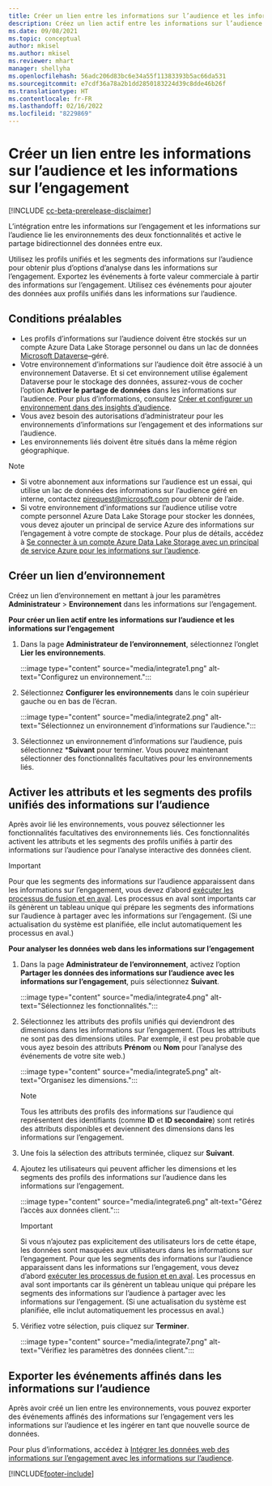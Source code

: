 ```yaml
---
title: Créer un lien entre les informations sur l’audience et les informations sur l’engagement
description: Créez un lien actif entre les informations sur l’audience et les informations sur l’engagement pour activer le partage bidirectionnel des données.
ms.date: 09/08/2021
ms.topic: conceptual
author: mkisel
ms.author: mkisel
ms.reviewer: mhart
manager: shellyha
ms.openlocfilehash: 56adc206d83bc6e34a55f11383393b5ac66da531
ms.sourcegitcommit: e7cdf36a78a2b1dd2850183224d39c8dde46b26f
ms.translationtype: HT
ms.contentlocale: fr-FR
ms.lasthandoff: 02/16/2022
ms.locfileid: "8229869"
---
```

# <a name="create-a-link-between-audience-insights-and-engagement-insights"></a>Créer un lien entre les informations sur l’audience et les informations sur l’engagement

[!INCLUDE [cc-beta-prerelease-disclaimer](includes/cc-beta-prerelease-disclaimer.md)]

L’intégration entre les informations sur l’engagement et les informations sur l’audience lie les environnements des deux fonctionnalités et active le partage bidirectionnel des données entre eux.

Utilisez les profils unifiés et les segments des informations sur l’audience pour obtenir plus d’options d’analyse dans les informations sur l’engagement. Exportez les événements à forte valeur commerciale à partir des informations sur l’engagement. Utilisez ces événements pour ajouter des données aux profils unifiés dans les informations sur l’audience.

## <a name="prerequisites"></a>Conditions préalables

- Les profils d’informations sur l’audience doivent être stockés sur un compte Azure Data Lake Storage personnel ou dans un lac de données [Microsoft Dataverse](/powerapps/maker/data-platform/data-platform-intro)&ndash;géré. 
- Votre environnement d’informations sur l’audience doit être associé à un environnement Dataverse. Et si cet environnement utilise également Dataverse pour le stockage des données, assurez-vous de cocher l’option **Activer le partage de données** dans les informations sur l’audience. Pour plus d’informations, consultez [Créer et configurer un environnement dans des insights d’audience](../audience-insights/create-environment.md).
- Vous avez besoin des autorisations d’administrateur pour les environnements d’informations sur l’engagement et des informations sur l’audience.
- Les environnements liés doivent être situés dans la même région géographique.

> [!NOTE]
> - Si votre abonnement aux informations sur l’audience est un essai, qui utilise un lac de données des informations sur l’audience géré en interne, contactez [pirequest@microsoft.com](mailto:pirequest@microsoft.com) pour obtenir de l’aide. 
> - Si votre environnement d’informations sur l’audience utilise votre compte personnel Azure Data Lake Storage pour stocker les données, vous devez ajouter un principal de service Azure des informations sur l’engagement à votre compte de stockage. Pour plus de détails, accédez à [Se connecter à un compte Azure Data Lake Storage avec un principal de service Azure pour les informations sur l’audience](../audience-insights/connect-service-principal.md). 


## <a name="create-an-environment-link"></a>Créer un lien d’environnement

Créez un lien d’environnement en mettant à jour les paramètres **Administrateur** > **Environnement** dans les informations sur l’engagement.

**Pour créer un lien actif entre les informations sur l’audience et les informations sur l’engagement**

1. Dans la page **Administrateur de l’environnement**, sélectionnez l’onglet **Lier les environnements**.

    :::image type="content" source="media/integrate1.png" alt-text="Configurez un environnement.":::

1. Sélectionnez **Configurer les environnements** dans le coin supérieur gauche ou en bas de l’écran.

     :::image type="content" source="media/integrate2.png" alt-text="Sélectionnez un environnement d’informations sur l’audience.":::

1. Sélectionnez un environnement d’informations sur l’audience, puis sélectionnez ***Suivant** pour terminer. Vous pouvez maintenant sélectionner des fonctionnalités facultatives pour les environnements liés.
 
## <a name="enable-audience-insights-unified-profiles-attributes-and-segments"></a>Activer les attributs et les segments des profils unifiés des informations sur l’audience

Après avoir lié les environnements, vous pouvez sélectionner les fonctionnalités facultatives des environnements liés. Ces fonctionnalités activent les attributs et les segments des profils unifiés à partir des informations sur l’audience pour l’analyse interactive des données client.

> [!IMPORTANT]
> Pour que les segments des informations sur l’audience apparaissent dans les informations sur l’engagement, vous devez d’abord [exécuter les processus de fusion et en aval](../audience-insights/merge-entities.md). Les processus en aval sont importants car ils génèrent un tableau unique qui prépare les segments des informations sur l’audience à partager avec les informations sur l’engagement. (Si une actualisation du système est planifiée, elle inclut automatiquement les processus en aval.)

**Pour analyser les données web dans les informations sur l’engagement**

1. Dans la page **Administrateur de l’environnement**, activez l’option **Partager les données des informations sur l’audience avec les informations sur l’engagement**, puis sélectionnez **Suivant**.

    :::image type="content" source="media/integrate4.png" alt-text="Sélectionnez les fonctionnalités.":::

1. Sélectionnez les attributs des profils unifiés qui deviendront des dimensions dans les informations sur l’engagement. (Tous les attributs ne sont pas des dimensions utiles. Par exemple, il est peu probable que vous ayez besoin des attributs **Prénom** ou **Nom** pour l’analyse des événements de votre site web.)

    :::image type="content" source="media/integrate5.png" alt-text="Organisez les dimensions.":::

   >[!NOTE]
   > Tous les attributs des profils des informations sur l’audience qui représentent des identifiants (comme **ID** et **ID secondaire**) sont retirés des attributs disponibles et deviennent des dimensions dans les informations sur l’engagement.

1. Une fois la sélection des attributs terminée, cliquez sur **Suivant**.
1. Ajoutez les utilisateurs qui peuvent afficher les dimensions et les segments des profils des informations sur l’audience dans les informations sur l’engagement.

    :::image type="content" source="media/integrate6.png" alt-text="Gérez l’accès aux données client.":::

   > [!IMPORTANT]
   > Si vous n’ajoutez pas explicitement des utilisateurs lors de cette étape, les données sont masquées aux utilisateurs dans les informations sur l’engagement.
   > Pour que les segments des informations sur l’audience apparaissent dans les informations sur l’engagement, vous devez d’abord [exécuter les processus de fusion et en aval](../audience-insights/merge-entities.md). Les processus en aval sont importants car ils génèrent un tableau unique qui prépare les segments des informations sur l’audience à partager avec les informations sur l’engagement. (Si une actualisation du système est planifiée, elle inclut automatiquement les processus en aval.)

1. Vérifiez votre sélection, puis cliquez sur **Terminer**.

    :::image type="content" source="media/integrate7.png" alt-text="Vérifiez les paramètres des données client.":::

## <a name="export-refined-events-to-audience-insights"></a>Exporter les événements affinés dans les informations sur l’audience

Après avoir créé un lien entre les environnements, vous pouvez exporter des événements affinés des informations sur l’engagement vers les informations sur l’audience et les ingérer en tant que nouvelle source de données. 

Pour plus d’informations, accédez à [Intégrer les données web des informations sur l’engagement avec les informations sur l’audience](../audience-insights/integrate-engagement-insights.md).

<!--
## Share engagement insights refined events with audience insights

After you create a link between environments, a new option becomes available for you to share [refined events](refined-events.md) with audience insights.

Consider the following when creating refined events for audience insights: 

- Provide a meaningful name for the refined event. It will be used as an activity name in audience insights.
- Select at least the following properties to create an activity in audience insights: 
    - Signal.Action.Name indicates the activity details.
    - Signal.User.Id maps with the customer ID.
    - Signal.View.Uri is a web address as a basis for segments or measures.
    - Signal.Export.Id is a primary key for events.
    - Signal.Timestamp determines the date and time for the activity.

To share refined events:

1. From the engagement insights menu, select **Data** and then select the **Events** tab.
2. On the **Action** menu, select **Share as activity**.

    :::image type="content" source="media/integrate8.png" alt-text="Data shared events settings.":::

3. You can view and stop actively shared events on the **Export and Sharing** tab.
4. -- per Michael K, we need a mock here (Mukesh needs to update to reflect what happens in AUI once a user shares a refined event (i.e. no longer AUI, data wrangler needs to go discover data in the storage, the shared event is available as a DS and entity, correct?)

### Attach refined events shared as activities to unified profiles in audience insights

You can bring customer web activity data from engagement insights into audience insights. In addition to transactional, demographic, or behavioral data, you can view activities on the web in unified customer profiles. You can then use these profiles to get insights such as segments, measures, and predictions for audience activation.

Follow the steps in [data unification](../audience-insights/data-unification.md) to map, match, and merge website authentication information to unified profiles in audience insights.

You can also share refined events that are now available in audience insights, identified as data sources and entities. 

Next, you can relate event data from engagement insights as unified activities in customer profiles.

### Relate refined event data as an activity of a customer profile

After unifying the data, you can configure the activity for the customer profile. For more information, go to [Customer activities](../audience-insights/activities.md).

:::image type="content" source="media/web-event-activity.png" alt-text="Activities page with expanded Edit activity pane.":::

Next, configure the new activity by using mapping elements: 

- **Primary Key**: Signal.Export.Id, a unique ID that is available for every event record in engagement insights. This property is automatically generated.

- **Timestamp**: Signal.Timestamp in the event property.

- **Event**: Signal.Name, the event name that you want to track.

- **Web address**: Signal.View.Uri that refers to the URI of the page that created the event.

- **Details**: Signal.Action.Name to represent the information to associate with the event. The selected property in this case indicates that the event is for email promotion.

- **Activity type**: In this example, we choose the existing activity type WebLog. This selection is a useful filter option to run prediction models or create segments based on this activity type.

- **Set up relationship**: This important setting ties the activity to existing customer profiles. **Signal.User.Id** is the identifier configured in the SDK to be collected. It relates to the user ID in other data sources that are configured in audience insights. 

This example configures the relationship between Signal.User.Id and RetailCustomers:CustomerRetailId, which is the primary key that was identified in the map step of the data unification process.

After processing the activities, you can review customer records and open a customer card to see activities from engagement insights in the timeline. 

> [!TIP]
> To find a customer ID that has an engagement insights activity, go to **Entities** and preview the data for the UnifiedActivity entity. **ActivityTypeDisplay = WebLog** contains the engagement insights activity configured in the preceding example. Copy the customer ID for one of those records and search<!--note from editor: Edit okay? I couldn't quite follow this.-- > for that ID on the **Customers** page.

--> 

[!INCLUDE[footer-include](../includes/footer-banner.md)]
